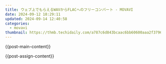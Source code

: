 ```yaml
---
title: ウェブ上でもらえるWAVからFLACへのフリーコンバート - MOVAVI
date: 2024-09-12 18:29:11
updated: 2024-09-14 12:40:58
categories:
  - movavi
thumbnail: https://thmb.techidaily.com/a787c6d843bcaac6bb60600aaa2f37966d7c97dba0770c510351be73e79c7abb.jpg
---
```


{{post-main-content}}

<ins class="adsbygoogle"
     style="display:block"
     data-ad-format="autorelaxed"
     data-ad-client="ca-pub-7571918770474297"
     data-ad-slot="1223367746"></ins>

{{post-assign-content}}

<ins class="adsbygoogle"
     style="display:block"
     data-ad-client="ca-pub-7571918770474297"
     data-ad-slot="8358498916"
     data-ad-format="auto"
     data-full-width-responsive="true"></ins>
